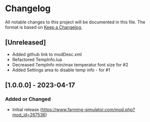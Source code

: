 # Changelog

All notable changes to this project will be documented in this file.
The format is based on [Keep a Changelog](https://keepachangelog.com/en/1.0.0/),

## [Unreleased]
- Added github link to modDesc.xml
- Refactored TempInfo.lua
- Decreased TempInfo min/max temperatur font size for #2
- Added Settings area to disable temp info - for #1

## [1.0.0.0] - 2023-04-17

### Added or Changed
- Initial release (https://www.farming-simulator.com/mod.php?mod_id=267536)
